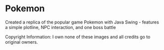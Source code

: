 # Pokemon
Created a replica of the popular game Pokemon with Java Swing - features a simple plotline, NPC interaction, and one boss battle

Copyright Information: I own none of these images and all credits go to original owners.
